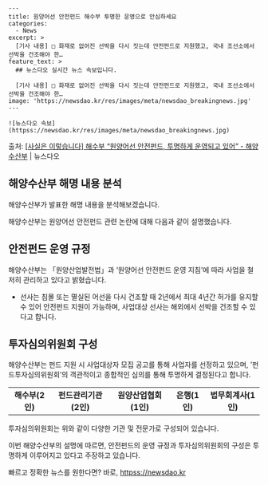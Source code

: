     ---
    title: 원양어선 안전펀드 해수부 투명한 운영으로 안심하세요
    categories:
      - News
    excerpt: >
      [기사 내용] □ 화재로 없어진 선박을 다시 짓는데 안전펀드로 지원했고, 국내 조선소에서 선박을 건조해야 한…
    feature_text: >
      ## 뉴스다오 실시간 뉴스 속보입니다.
    
      [기사 내용] □ 화재로 없어진 선박을 다시 짓는데 안전펀드로 지원했고, 국내 조선소에서 선박을 건조해야 한…
    image: 'https://newsdao.kr/res/images/meta/newsdao_breakingnews.jpg'
    ---
    
    ![뉴스다오 속보](httpss://newsdao.kr/res/images/meta/newsdao_breakingnews.jpg)

<p>출처: <a href="httpss://newsdao.kr/2750" rel="dofollow">[사실은 이렇습니다] 해수부 “원양어선 안전펀드, 투명하게 운영되고 있어” - 해양수산부</a> | 뉴스다오</p>

<h2 data-ke-size="size26">해양수산부 해명 내용 분석</h2>
해양수산부가 발표한 해명 내용을 분석해보겠습니다.

<p data-ke-size="size16">해양수산부는 원양어선 안전펀드 관련 논란에 대해 다음과 같이 설명했습니다.</p>

<h2 data-ke-size="size24">안전펀드 운영 규정</h2>
<p data-ke-size="size16">해양수산부는 「원양산업발전법」과 ‘원양어선 안전펀드 운영 지침’에 따라 사업을 철저히 관리하고 있다고 밝혔습니다.</p>
<ul>
    <li>선사는 침몰 또는 멸실된 어선을 다시 건조할 때 2년에서 최대 4년간 허가를 유지할 수 있어 안전펀드 지원이 가능하며, 사업대상 선사는 해외에서 선박을 건조할 수 있다고 합니다.</li>
</ul>

<h2 data-ke-size="size24">투자심의위원회 구성</h2>
<p data-ke-size="size16">해양수산부는 펀드 지원 시 사업대상자 모집 공고를 통해 사업자를 선정하고 있으며, ’펀드투자심의위원회‘의 객관적이고 종합적인 심의를 통해 투명하게 결정된다고 합니다.</p>
<table>
    <tr>
        <td style="text-align: center; height: 17px;"><b>해수부(2인)</b></td>
        <td style="text-align: center; height: 17px;"><b>펀드관리기관(2인)</b></td>
        <td style="text-align: center; height: 17px;"><b>원양산업협회(1인)</b></td>
        <td style="text-align: center; height: 17px;"><b>은행(1인)</b></td>
        <td style="text-align: center; height: 17px;"><b>법무회계사(1인)</b></td>
    </tr>
</table>

<p data-ke-size="size16">투자심의위원회는 위와 같이 다양한 기관 및 전문가로 구성되어 있습니다.</p>

이번 해양수산부의 설명에 따르면, 안전펀드의 운영 규정과 투자심의위원회의 구성은 투명하게 이루어지고 있다고 주장하고 있습니다. 

빠르고 정확한 뉴스를 원한다면? 바로, <a href="httpss://newsdao.kr" rel="dofollow">httpss://newsdao.kr</a>


    